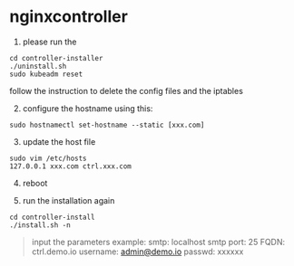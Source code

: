 # nginxcontroller

1. please run the 

```
cd controller-installer
./uninstall.sh
sudo kubeadm reset
```
follow the instruction to delete the config files and the iptables

2. configure the hostname using this:

```
sudo hostnamectl set-hostname --static [xxx.com]
```

3. update the host file

```
sudo vim /etc/hosts
127.0.0.1 xxx.com ctrl.xxx.com
```

4. reboot

5. run the installation again

```
cd controller-install
./install.sh -n
```

> input the parameters example:
smtp: localhost
smtp port: 25
FQDN: ctrl.demo.io
username: admin@demo.io
passwd: xxxxxx
